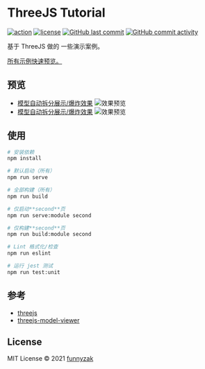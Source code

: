 # ThreeJS Tutorial

[![action][ci-image]][ci-url]
[![license][license-image]][repository-url]
[![GitHub last commit][last-commit-image]][repository-url]
[![GitHub commit activity][commit-activity-image]][repository-url]

基于 ThreeJS 做的 一些演示案例。

[所有示例快速预览。][github-pages-url]

## 预览

- [模型自动拆分展示/爆炸效果](https://funnyzak.github.io/threejs-tutorial/#/tutorial/dismantling2)
  ![效果预览](https://raw.githubusercontent.com/funnyzak/threejs-tutorial/dev/public/assets/imgs/dismantling2.gif)
- [模型自动拆分展示/爆炸效果](https://funnyzak.github.io/threejs-tutorial/#/tutorial/dismantling)
  ![效果预览](https://raw.githubusercontent.com/funnyzak/threejs-tutorial/dev/public/assets/imgs/dismantling.gif)

## 使用

```bash
# 安装依赖
npm install

# 默认启动（所有）
npm run serve

# 全部构建（所有）
npm run build

# 仅启动**second**页
npm run serve:module second

# 仅构建**second**页
npm run build:module second

# Lint 格式化/检查
npm run eslint

# 运行 jest 测试
npm run test:unit
```

## 参考

- [threejs](https://github.com/mrdoob/three.js/tree/master)
- [threejs-model-viewer](https://adjam93.github.io/threejs-model-viewer/#)

## License

MIT License © 2021 [funnyzak](https://github.com/funnyzak)

[ci-image]: https://img.shields.io/github/actions/workflow/status/funnyzak/threejs-tutorial/build.yml
[ci-url]: https://github.com/funnyzak/threejs-tutorial/actions
[license-image]: https://img.shields.io/github/license/funnyzak/threejs-tutorial.svg?style=flat-square
[repository-url]: https://github.com/funnyzak/threejs-tutorial
[github-pages-image]: https://img.shields.io/github/pages/funnyzak/threejs-tutorial.svg?style=flat-square
[github-pages-url]: https://funnyzak.github.io/threejs-tutorial/
[commit-activity-image]: https://img.shields.io/github/commit-activity/m/funnyzak/threejs-tutorial?style=flat-square
[last-commit-image]: https://img.shields.io/github/last-commit/funnyzak/threejs-tutorial?style=flat-square
